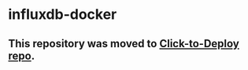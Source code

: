 influxdb-docker
============

## This repository was moved to [Click-to-Deploy repo](https://github.com/GoogleCloudPlatform/click-to-deploy/tree/master/docker/influxdb).
